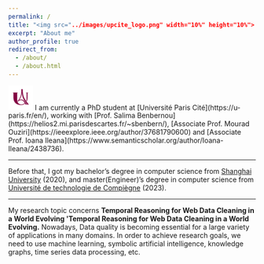 ```yaml
---
permalink: /
title: "<img src="../images/upcite_logo.png" width="10%" height="10%"> About me:"
excerpt: "About me"
author_profile: true
redirect_from: 
  - /about/
  - /about.html
---
```


<img src="../images/upcite_logo.png" width="10%" height="10%">
I am currently a PhD student at [Université Paris Cité](https://u-paris.fr/en/), working with [Prof. Salima Benbernou](https://helios2.mi.parisdescartes.fr/~sbenbern/), [Associate Prof. Mourad Ouziri](https://ieeexplore.ieee.org/author/37681790600) and [Associate Prof. Ioana Ileana](https://www.semanticscholar.org/author/Ioana-Ileana/2438736). 

------

Before that, I got my bachelor’s degree in computer science from [Shanghai University](https://en.shu.edu.cn/) (2020), and master(Engineer)’s degree in computer science from [Université de technologie de Compiègne](https://www.utc.fr/en/) (2023).

------

My research topic concerns **Temporal Reasoning for Web Data Cleaning in a World Evolving 'Temporal Reasoning for Web Data Cleaning in a World Evolving.** Nowadays, Data quality is becoming essential for a large variety of applications in many domains. In order to achieve research goals, we need to use machine learning, symbolic artificial intelligence, knowledge graphs, time series data processing, etc.
